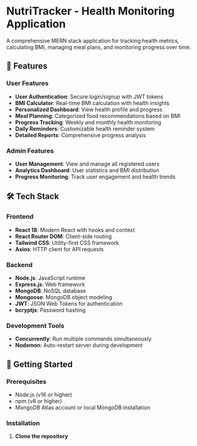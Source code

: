 # NutriTracker - Health Monitoring Application

A comprehensive MERN stack application for tracking health metrics, calculating BMI, managing meal plans, and monitoring progress over time.

## 🌟 Features

### User Features
- **User Authentication**: Secure login/signup with JWT tokens
- **BMI Calculator**: Real-time BMI calculation with health insights
- **Personalized Dashboard**: View health profile and progress
- **Meal Planning**: Categorized food recommendations based on BMI
- **Progress Tracking**: Weekly and monthly health monitoring
- **Daily Reminders**: Customizable health reminder system
- **Detailed Reports**: Comprehensive progress analysis

### Admin Features
- **User Management**: View and manage all registered users
- **Analytics Dashboard**: User statistics and BMI distribution
- **Progress Monitoring**: Track user engagement and health trends

## 🛠️ Tech Stack

### Frontend
- **React 18**: Modern React with hooks and context
- **React Router DOM**: Client-side routing
- **Tailwind CSS**: Utility-first CSS framework
- **Axios**: HTTP client for API requests

### Backend
- **Node.js**: JavaScript runtime
- **Express.js**: Web framework
- **MongoDB**: NoSQL database
- **Mongoose**: MongoDB object modeling
- **JWT**: JSON Web Tokens for authentication
- **bcryptjs**: Password hashing

### Development Tools
- **Concurrently**: Run multiple commands simultaneously
- **Nodemon**: Auto-restart server during development

## 🚀 Getting Started

### Prerequisites
- Node.js (v16 or higher)
- npm (v8 or higher)
- MongoDB Atlas account or local MongoDB installation

### Installation

1. **Clone the repository**
